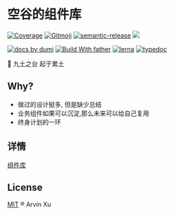 # 空谷的组件库

[![Coverage][coverage]][codecov-url] [![Gitmoji][gitmoji]][gitmoji-url] [![semantic-release][semantic-release]][semantic-release-repo] ![][license-url]

[![ docs by dumi][dumi-url]](https://d.umijs.org/) [![Build With father][father-url]](https://github.com/umijs/father/) [![lerna](https://img.shields.io/badge/maintained%20with-lerna-cc00ff.svg)][lerna-url] [![typedoc](https://img.shields.io/badge/API%20by-typedoc-9600ff.svg)](https://typedoc.org/)

🌈 九土之台 起于累土

<!-- umi url -->

[lerna-url]: https://lernajs.io/
[dumi-url]: https://img.shields.io/badge/docs%20by-dumi-blue
[father-url]: https://img.shields.io/badge/build%20with-father-028fe4.svg

<!-- badage url -->

[gitmoji]: https://img.shields.io/badge/Gitmoji-%20😜%20😍-FFDD67.svg
[gitmoji-url]: https://gitmoji.carloscuesta.me/
[semantic-release]: https://img.shields.io/badge/%20%20%F0%9F%93%A6%F0%9F%9A%80-semantic--release-e10079.svg
[semantic-release-repo]: https://github.com/semantic-release/semantic-release
[license-url]: https://img.shields.io/github/license/arvinxx/gitmoji-commit-workflow

<!-- Github CI -->

[test-ci]: https://github.com/arvinxx/components/workflows/Test%20CI/badge.svg
[release-ci]: https://github.com/arvinxx/components/workflows/Release%20CI/badge.svg
[test-ci-url]: https://github.com/arvinxx/components/actions?query=workflow%3A%22Test+CI%22
[deploy-ci-url]: https://github.com/arvinxx/components/actions?query=workflow%3A%22Release+CI%22
[coverage]: https://codecov.io/gh/arvinxx/components/branch/master/graph/badge.svg
[codecov-url]: https://codecov.io/gh/arvinxx/components/branch/master

## Why?

- 做过的设计挺多, 但是缺少总结
- 业务组件如果可以沉淀,那么未来可以给自己复用
- 终身计划的一环

## 详情

[组件库](https://components.arvinx.com/components)

## License

[MIT](./LICENSE) ® Arvin Xu

